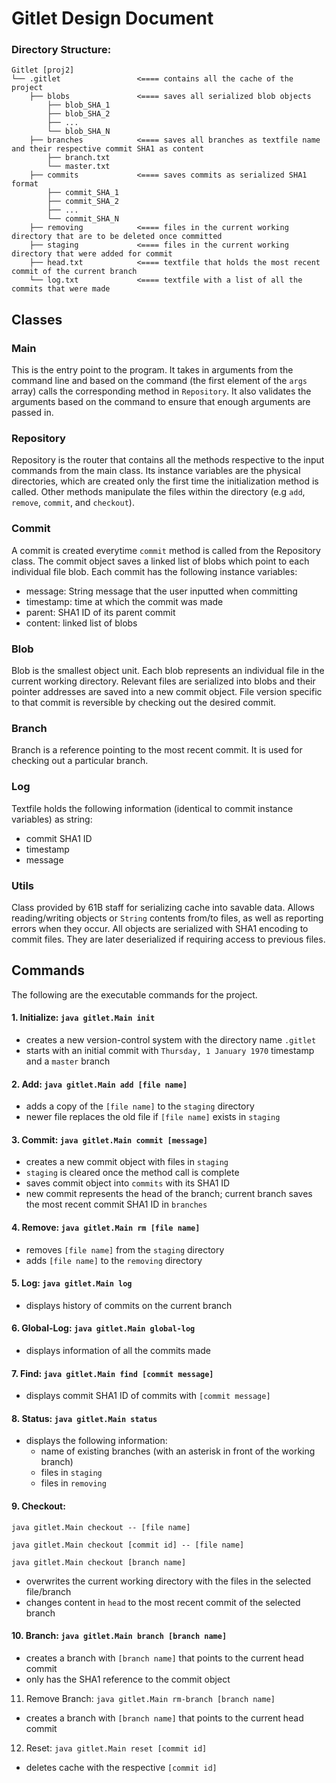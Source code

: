 # Gitlet Design Document

### Directory Structure:

```
Gitlet [proj2]                  
└── .gitlet                 <==== contains all the cache of the project
    ├── blobs               <==== saves all serialized blob objects
        ├── blob_SHA_1                
        ├── blob_SHA_2
        ├── ...
        └── blob_SHA_N              
    ├── branches            <==== saves all branches as textfile name and their respective commit SHA1 as content
        ├── branch.txt               
        └── master.txt
    ├── commits             <==== saves commits as serialized SHA1 format
        ├── commit_SHA_1                
        ├── commit_SHA_2
        ├── ...
        └── commit_SHA_N
    ├── removing            <==== files in the current working directory that are to be deleted once committed
    ├── staging             <==== files in the current working directory that were added for commit
    ├── head.txt            <==== textfile that holds the most recent commit of the current branch
    └── log.txt             <==== textfile with a list of all the commits that were made
```
## **Classes**

### **Main**

This is the entry point to the program. It takes in arguments from the command line and based on the command (the first element of the `args` array) calls the corresponding method in `Repository`. It also validates the arguments based on the command to ensure that enough arguments are passed in.

### **Repository**

Repository is the router that contains all the methods respective to the input commands from the main class. Its instance variables are the physical directories, which are created only the first time the initialization method is called. Other methods manipulate the files within the directory (e.g `add`, `remove`, `commit`, and `checkout`).

### **Commit**

A commit is created everytime `commit` method is called from the Repository class. The commit object saves a linked list of blobs which point to each individual file blob. Each commit has the following instance variables:

* message: String message that the user inputted when committing
* timestamp: time at which the commit was made
* parent: SHA1 ID of its parent commit
* content: linked list of blobs

### **Blob**

Blob is the smallest object unit. Each blob represents an individual file in the current working directory. Relevant files are serialized into blobs and their pointer addresses are saved into a new commit object. File version specific to that commit is reversible by checking out the desired commit.

### **Branch**

Branch is a reference pointing to the most recent commit. It is used for checking out a particular branch.

### **Log**

Textfile holds the following information (identical to commit instance variables) as string:
  * commit SHA1 ID
  * timestamp
  * message

### **Utils**

Class provided by 61B staff for serializing cache into savable data. Allows reading/writing objects or `String` contents from/to files, as well as reporting errors when they occur. All objects are serialized with SHA1 encoding to commit files. They are later deserialized if requiring access to previous files.

## **Commands**

The following are the executable commands for the project.

#### 1. Initialize: `java gitlet.Main init`

* creates a new version-control system with the directory name `.gitlet`
* starts with an initial commit with `Thursday, 1 January 1970` timestamp and a `master` branch

#### 2. Add: `java gitlet.Main add [file name]`

* adds a copy of the `[file name]` to the `staging` directory
* newer file replaces the old file if `[file name]` exists in `staging`

#### 3. Commit: `java gitlet.Main commit [message]`

* creates a new commit object with files in `staging`
* `staging` is cleared once the method call is complete
* saves commit object into `commits` with its SHA1 ID
* new commit represents the head of the branch; current branch saves the most recent commit SHA1 ID in `branches`

#### 4. Remove: `java gitlet.Main rm [file name]`

* removes `[file name]` from the `staging` directory
* adds `[file name]` to the `removing` directory

#### 5. Log: `java gitlet.Main log`

* displays history of commits on the current branch

#### 6. Global-Log: `java gitlet.Main global-log`

* displays information of all the commits made

#### 7. Find: `java gitlet.Main find [commit message]`

* displays commit SHA1 ID of commits with `[commit message]`
 
#### 8. Status: `java gitlet.Main status`

* displays the following information:
   * name of existing branches (with an asterisk in front of the working branch)
   * files in `staging`
   * files in `removing`

#### 9. Checkout:

`java gitlet.Main checkout -- [file name]`

`java gitlet.Main checkout [commit id] -- [file name]`

`java gitlet.Main checkout [branch name]`

* overwrites the current working directory with the files in the selected file/branch
* changes content in `head` to the most recent commit of the selected branch


#### 10. Branch: `java gitlet.Main branch [branch name]`

* creates a branch with `[branch name]` that points to the current head commit
* only has the SHA1 reference to the commit object


11. Remove Branch: `java gitlet.Main rm-branch [branch name]`

* creates a branch with `[branch name]` that points to the current head commit


12. Reset: `java gitlet.Main reset [commit id]`

* deletes cache with the respective `[commit id]`
